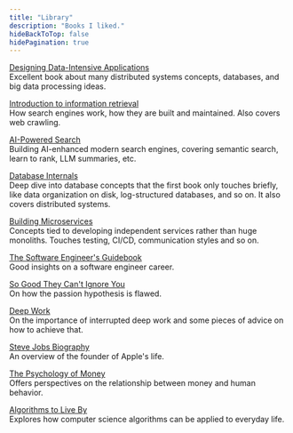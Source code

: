 ```yaml
---
title: "Library"
description: "Books I liked."
hideBackToTop: false
hidePagination: true
---
```


[Designing Data-Intensive Applications](https://dataintensive.net/) \
Excellent book about many distributed systems concepts, databases, and big data processing ideas.

[Introduction to information retrieval](https://nlp.stanford.edu/IR-book/information-retrieval-book.html) \
How search engines work, how they are built and maintained. Also covers web crawling.

[AI-Powered Search](https://aipoweredsearch.com/) \
Building AI-enhanced modern search engines, covering semantic search, learn to rank, LLM summaries, etc.

[Database Internals](https://www.databass.dev/) \
Deep dive into database concepts that the first book only touches briefly, like data organization on disk, log-structured databases, and so on. It also covers distributed systems.

[Building Microservices](https://samnewman.io/books/building_microservices_2nd_edition/) \
Concepts tied to developing independent services rather than huge monoliths. Touches testing, CI/CD, communication styles and so on.

[The Software Engineer's Guidebook](https://www.engguidebook.com/) \
Good insights on a software engineer career. 

[So Good They Can't Ignore You](https://calnewport.com/writing/) \
On how the passion hypothesis is flawed.

[Deep Work](https://calnewport.com/writing/) \
On the importance of interrupted deep work and some pieces of advice on how to achieve that.

[Steve Jobs Biography](https://en.wikipedia.org/wiki/Steve_Jobs_(book)) \
An overview of the founder of Apple's life.

[The Psychology of Money](https://www.morganhousel.com/) \
Offers perspectives on the relationship between money and human behavior.

[Algorithms to Live By](https://algorithmstoliveby.com/) \
Explores how computer science algorithms can be applied to everyday life.




